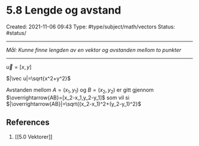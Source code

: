 # 5.8 Lengde og avstand
Created: 2021-11-06 09:43
Type: #type/subject/math/vectors 
Status: #status/

---

*Mål: Kunne finne lengden av en vektor og avstanden mellom to punkter*

---

$\vec u=[x,y]$

$|\vec u|=\sqrt{x^2+y^2}$

Avstanden mellom $A=(x_1,y_1)$ og $B=(x_2,y_2)$ er gitt gjennom $\overrightarrow{AB}=[x_2-x_1,y_2-y_1]$ som vil si $|\overrightarrow{AB}|=\sqrt{(x_2-x_1)^2+(y_2-y_1)^2}$

## References
1. [[5.0 Vektorer]]